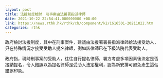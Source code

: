 ```yaml
---
layout: post
title: 法援制度檢討　刑事案由法援署指派律師
date: 2021-10-22 22:54:41.000000000 +08:00
link: https://news.rthk.hk/rthk/ch/component/k2/1616501-20211022.htm
categories: rthk
---
```


政府檢討法援制度，其中在刑事案件，建議由法援署署長指派律師給法援受助人，只在特殊情況才接受受助人提名律師，例如該律師已在下級法院代表受助人。

政府指，現時刑事案的受助人，往往自行提名律師，署方考慮多項因素後決定是否接納提名，令人錯誤以為提名律師是受助人法定權利，認為新安排可避免產生這個錯誤印象。
